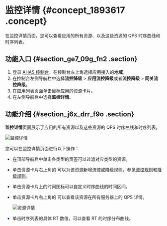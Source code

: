 # 监控详情 {#concept_1893617 .concept}

在监控详情页面，您可以查看应用的所有资源、以及这些资源的 QPS 时序曲线和时序列表。

## 功能入口 {#section_ge7_09g_fn2 .section}

1.  登录 [AHAS 控制台](https://ahas.console.aliyun.com/)，在控制台左上角选择应用接入的**地域**。
2.  在控制台左侧导航栏中选择**流控降级** \> **应用流控降级**或者**流控降级** \> **网关流控降级**。
3.  在应用列表页面单击目标应用的资源卡片。
4.  在左侧导航栏中选择**监控详情**。

## 功能介绍 {#section_j6x_drr_f9o .section}

**监控详情**页面展示了应用的所有资源以及这些资源的 QPS 时序曲线和时序列表。

![监控详情](http://static-aliyun-doc.oss-cn-hangzhou.aliyuncs.com/assets/img/1501063/156713507657742_zh-CN.png)

您可以在监控详情页面进行以下操作：

-   在顶部导航栏中单击各类型的页签可以过滤对应类型的资源。
-   单击资源卡片右上角的 可以为该资源新增流控或降级规则，参见[流控规则](intl.zh-CN/应用流控降级/控制台指南/流控规则.md#)和[降级规则](intl.zh-CN/应用流控降级/控制台指南/降级规则.md#)。
-   单击资源卡片上的时间图标可以自定义时序曲线的时间区间。
-   单击资源卡片右上角的 可以查看该资源在所有服务器上的 QPS 详情。

    ![资源详情](http://static-aliyun-doc.oss-cn-hangzhou.aliyuncs.com/assets/img/1501063/156713507757765_zh-CN.png)

-   单击时序列表的具体 RT 数值，可以查看 RT 的时序分布曲线。

